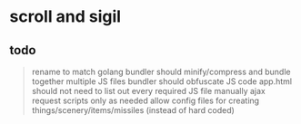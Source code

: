 # scroll and sigil

## todo

> rename to match golang
> bundler should minify/compress and bundle together multiple JS files
> bundler should obfuscate JS code
> app.html should not need to list out every required JS file manually 
> ajax request scripts only as needed
> allow config files for creating things/scenery/items/missiles (instead of hard coded)
